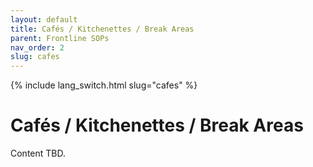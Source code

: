 ```yaml
---
layout: default
title: Cafés / Kitchenettes / Break Areas
parent: Frontline SOPs
nav_order: 2
slug: cafes
---
```


{% include lang_switch.html slug="cafes" %}

# Cafés / Kitchenettes / Break Areas

Content TBD.
